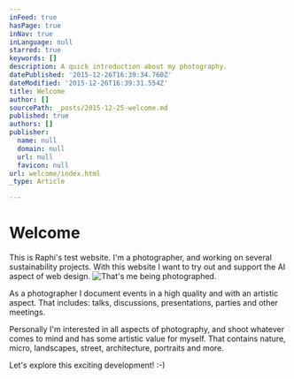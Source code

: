 ```yaml
---
inFeed: true
hasPage: true
inNav: true
inLanguage: null
starred: true
keywords: []
description: A quick introduction about my photography.
datePublished: '2015-12-26T16:39:34.760Z'
dateModified: '2015-12-26T16:39:31.554Z'
title: Welcome
author: []
sourcePath: _posts/2015-12-25-welcome.md
published: true
authors: []
publisher:
  name: null
  domain: null
  url: null
  favicon: null
url: welcome/index.html
_type: Article

---
```

# Welcome

This is Raphi's test website. I'm a photographer, and working on several sustainability projects. With this website I want to try out and support the AI aspect of web design.
![That's me being photographed.](https://s3-us-west-2.amazonaws.com/the-grid-img/p/56ec460b1794d8d9901761fd1de9d26833ab4782.jpg)

As a photographer I document events in a high quality and with an artistic aspect. That includes: talks, discussions, presentations, parties and other meetings.

Personally I'm interested in all aspects of photography, and shoot whatever comes to mind and has some artistic value for myself. That contains nature, micro, landscapes, street, architecture, portraits and more.

Let's explore this exciting development! :-)